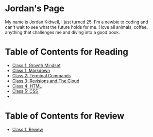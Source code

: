 # Jordan's Page

My name is Jordan Kidwell, I just turned 25. I'm a newbie to coding and can't wait to see what the future holds for me. I love all animals, coffee, anything that challenges me and diving into a good book.

# Table of Contents for Reading
- [Class 1: Growth Mindset](GROWTHMINDSET.md)
- [Class 1: Markdown](learningmarkdown.md)
- [Class 2: Terminal Commands](cheatsheet.md)
- [Class 3: Revisions and The Cloud](revisions.md)
- [Class 4: HTML](htmlnotes.md)
- [Class 5: CSS](css.md)
-


# Table of Contents for Review
- [Class 1: Review](class1-review.md)








